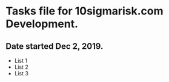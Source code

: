 # Tasks file for 10sigmarisk.com Development.  

## Date started Dec 2, 2019.  

 * List 1
 * List 2
 * List 3  


